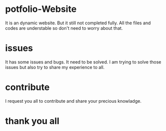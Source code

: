 # potfolio-Website
It is an dynamic website. But it still not completed fully. All the files and codes are understable so don't need to worry about that. 
# issues
It has some issues and bugs. It need to be solved. I am trying to solve those issues but also try to share my experience to all.
# contribute
I request you all to contribute and share your precious knowladge.
# thank you all
